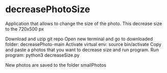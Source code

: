 # decreasePhotoSize
Application that allows to change the size of the photo. This decrease size to the 720x500 px 

Download and uzip git repo
Open new terminal and go to downloaded folder: decreasePhoto-main
Activate virtual env: source bin/activate
Copy and paste a photos that you want to decrease size and run program.
Run program: python3 decreaseSize.py

New photos are saved to the folder smallPhotos
